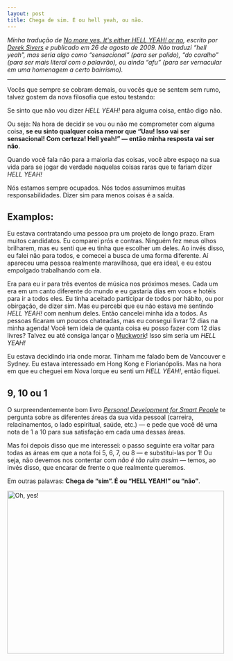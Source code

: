 ```yaml
---
layout: post
title: Chega de sim. É ou hell yeah, ou não.
---
```


_Minha tradução de [No more yes. It's either HELL YEAH! or no](https://sivers.org/hellyeah), escrito por [Derek Sivers](https://sivers.org) e publicado em 26 de agosto de 2009. Não traduzi “hell yeah”, mas seria algo como “sensacional” (para ser polido), “do caralho” (para ser mais literal com o palavrão), ou ainda “afu” (para ser vernacular em uma homenagem a certo bairrismo)._

* * *

Vocês que sempre se cobram demais, ou vocês que se sentem sem rumo, talvez gostem da nova filosofia que estou testando:

Se sinto que não vou dizer _HELL YEAH!_ para alguma coisa, então digo não.

Ou seja: Na hora de decidir se vou ou não me comprometer com alguma coisa, **se eu sinto qualquer coisa menor que “Uau! Isso vai ser sensacional! Com certeza! Hell yeah!” — então minha resposta vai ser não**.

Quando você fala não para a maioria das coisas, você abre espaço na sua vida para se jogar de verdade naquelas coisas raras que te fariam dizer _HELL YEAH!_

Nós estamos sempre ocupados. Nós todos assumimos muitas responsabilidades. Dizer sim para menos coisas é a saída.

## Examplos:

Eu estava contratando uma pessoa pra um projeto de longo prazo. Eram muitos candidatos. Eu comparei prós e contras. Ninguém fez meus olhos brilharem, mas eu senti que eu tinha que escolher um deles. Ao invés disso, eu falei não para todos, e comecei a busca de uma forma diferente. Aí apareceu uma pessoa realmente maravilhosa, que era ideal, e eu estou empolgado trabalhando com ela.

Era para eu ir para três eventos de música nos próximos meses. Cada um era em um canto diferente do mundo e eu gastaria dias em voos e hotéis para ir a todos eles. Eu tinha aceitado participar de todos por hábito, ou por obirgação, de dizer sim. Mas eu percebi que eu não estava me sentindo _HELL YEAH!_ com nenhum deles. Então cancelei minha ida a todos. As pessoas ficaram um poucos chateadas, mas eu consegui livrar 12 dias na minha agenda! Você tem ideia de quanta coisa eu posso fazer com 12 dias livres? Talvez eu até consiga lançar o [Muckwork](http://muckwork.com/)! Isso sim seria um _HELL YEAH!_

Eu estava decidindo iria onde morar. Tinham me falado bem de Vancouver e Sydney. Eu estava interessado em Hong Kong e Florianópolis. Mas na hora em que eu cheguei em Nova Iorque eu senti um _HELL YEAH!_, então fiquei.

## 9, 10 ou 1

O surpreendentemente bom livro [_Personal Development for Smart People_](https://sivers.org/book/PersonalDevelopmentForSmartPeople) te pergunta sobre as diferentes áreas da sua vida pessoal (carreira, relacinamentos, o lado espiritual, saúde, etc.) — e pede que você dê uma nota de 1 a 10 para sua satisfação em cada uma dessas áreas.

Mas foi depois disso que me interessei: o passo seguinte era voltar para todas as áreas em que a nota foi 5, 6, 7, ou 8 — e substitui-las por 1! Ou seja, não devemos nos contentar com _não é tão ruim assim_ — temos, ao invés disso, que encarar de frente o que realmente queremos.

Em outras palavras: **Chega de “sim”. É ou “HELL YEAH!” ou “não”**.

<p class="center"><a data-flickr-embed="true"  href="https://www.flickr.com/photos/lilivc/643831993/" title="Oh, yes!"><img src="https://farm2.staticflickr.com/1391/643831993_79c3454511.jpg" width="500" height="375" alt="Oh, yes!"></a><script async src="//embedr.flickr.com/assets/client-code.js" charset="utf-8"></script></p>
